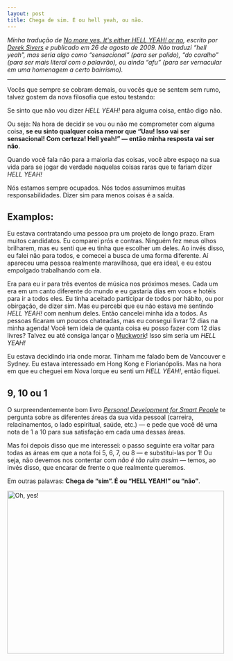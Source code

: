 ```yaml
---
layout: post
title: Chega de sim. É ou hell yeah, ou não.
---
```


_Minha tradução de [No more yes. It's either HELL YEAH! or no](https://sivers.org/hellyeah), escrito por [Derek Sivers](https://sivers.org) e publicado em 26 de agosto de 2009. Não traduzi “hell yeah”, mas seria algo como “sensacional” (para ser polido), “do caralho” (para ser mais literal com o palavrão), ou ainda “afu” (para ser vernacular em uma homenagem a certo bairrismo)._

* * *

Vocês que sempre se cobram demais, ou vocês que se sentem sem rumo, talvez gostem da nova filosofia que estou testando:

Se sinto que não vou dizer _HELL YEAH!_ para alguma coisa, então digo não.

Ou seja: Na hora de decidir se vou ou não me comprometer com alguma coisa, **se eu sinto qualquer coisa menor que “Uau! Isso vai ser sensacional! Com certeza! Hell yeah!” — então minha resposta vai ser não**.

Quando você fala não para a maioria das coisas, você abre espaço na sua vida para se jogar de verdade naquelas coisas raras que te fariam dizer _HELL YEAH!_

Nós estamos sempre ocupados. Nós todos assumimos muitas responsabilidades. Dizer sim para menos coisas é a saída.

## Examplos:

Eu estava contratando uma pessoa pra um projeto de longo prazo. Eram muitos candidatos. Eu comparei prós e contras. Ninguém fez meus olhos brilharem, mas eu senti que eu tinha que escolher um deles. Ao invés disso, eu falei não para todos, e comecei a busca de uma forma diferente. Aí apareceu uma pessoa realmente maravilhosa, que era ideal, e eu estou empolgado trabalhando com ela.

Era para eu ir para três eventos de música nos próximos meses. Cada um era em um canto diferente do mundo e eu gastaria dias em voos e hotéis para ir a todos eles. Eu tinha aceitado participar de todos por hábito, ou por obirgação, de dizer sim. Mas eu percebi que eu não estava me sentindo _HELL YEAH!_ com nenhum deles. Então cancelei minha ida a todos. As pessoas ficaram um poucos chateadas, mas eu consegui livrar 12 dias na minha agenda! Você tem ideia de quanta coisa eu posso fazer com 12 dias livres? Talvez eu até consiga lançar o [Muckwork](http://muckwork.com/)! Isso sim seria um _HELL YEAH!_

Eu estava decidindo iria onde morar. Tinham me falado bem de Vancouver e Sydney. Eu estava interessado em Hong Kong e Florianópolis. Mas na hora em que eu cheguei em Nova Iorque eu senti um _HELL YEAH!_, então fiquei.

## 9, 10 ou 1

O surpreendentemente bom livro [_Personal Development for Smart People_](https://sivers.org/book/PersonalDevelopmentForSmartPeople) te pergunta sobre as diferentes áreas da sua vida pessoal (carreira, relacinamentos, o lado espiritual, saúde, etc.) — e pede que você dê uma nota de 1 a 10 para sua satisfação em cada uma dessas áreas.

Mas foi depois disso que me interessei: o passo seguinte era voltar para todas as áreas em que a nota foi 5, 6, 7, ou 8 — e substitui-las por 1! Ou seja, não devemos nos contentar com _não é tão ruim assim_ — temos, ao invés disso, que encarar de frente o que realmente queremos.

Em outras palavras: **Chega de “sim”. É ou “HELL YEAH!” ou “não”**.

<p class="center"><a data-flickr-embed="true"  href="https://www.flickr.com/photos/lilivc/643831993/" title="Oh, yes!"><img src="https://farm2.staticflickr.com/1391/643831993_79c3454511.jpg" width="500" height="375" alt="Oh, yes!"></a><script async src="//embedr.flickr.com/assets/client-code.js" charset="utf-8"></script></p>
